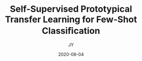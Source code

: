 ---
layout:     post
title:      Self-Supervised Prototypical Transfer Learning for Few-Shot Classiﬁcation
subtitle:   
date:       2020-08-04
author:     JY
header-img: img/post-bg.jpg
catalog: true
tags:
    - paper
---